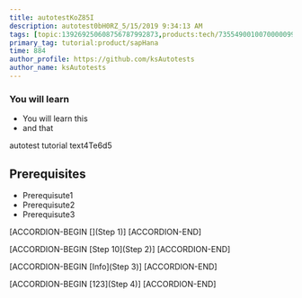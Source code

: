 ```yaml
---
title: autotestKoZ85I
description: autotest0bH0RZ_5/15/2019 9:34:13 AM
tags: [topic:139269250608756787992873,products:tech/73554900100700000996,tutorial:experience/advanced]
primary_tag: tutorial:product/sapHana
time: 884
author_profile: https://github.com/ksAutotests
author_name: ksAutotests
---
```

### You will learn
- You will learn this
- and that

autotest tutorial text4Te6d5

## Prerequisites
- Prerequisute1
- Prerequisute2
- Prerequisute3

[ACCORDION-BEGIN [](Step 1)]
[ACCORDION-END]

[ACCORDION-BEGIN [Step 10](Step 2)]
[ACCORDION-END]

[ACCORDION-BEGIN [Info](Step 3)]
[ACCORDION-END]

[ACCORDION-BEGIN [123](Step 4)]
[ACCORDION-END]

